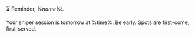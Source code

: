 ⏳ Reminder, _%name%\!._

Your sniper session is tomorrow at %time%\.
Be early. Spots are first-come, first-served.
